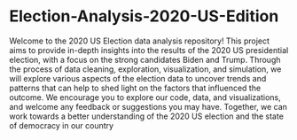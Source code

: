 # Election-Analysis-2020-US-Edition
Welcome to the 2020 US Election data analysis repository! This project aims to provide in-depth insights into the results of the 2020 US presidential election, with a focus on the strong candidates Biden and Trump. Through the process of data cleaning, exploration, visualization, and simulation, we will explore various aspects of the election data to uncover trends and patterns that can help to shed light on the factors that influenced the outcome. We encourage you to explore our code, data, and visualizations, and welcome any feedback or suggestions you may have. Together, we can work towards a better understanding of the 2020 US election and the state of democracy in our country
